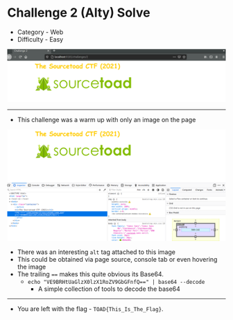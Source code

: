 # Challenge 2 (Alty) Solve

 * Category - Web
 * Difficulty - Easy

![](challenge-2.png)

---

 * This challenge was a warm up with only an image on the page
 
![](challenge-2-console.png)

 * There was an interesting `alt` tag attached to this image
 * This could be obtained via page source, console tab or even hovering the image
 * The trailing `==` makes this quite obvious its Base64.
   * `echo "VE9BRHtUaGlzX0lzX1RoZV9GbGFnfQ==" | base64 --decode`
     * A simple collection of tools to decode the base64

---

 * You are left with the flag - `TOAD{This_Is_The_Flag}`.